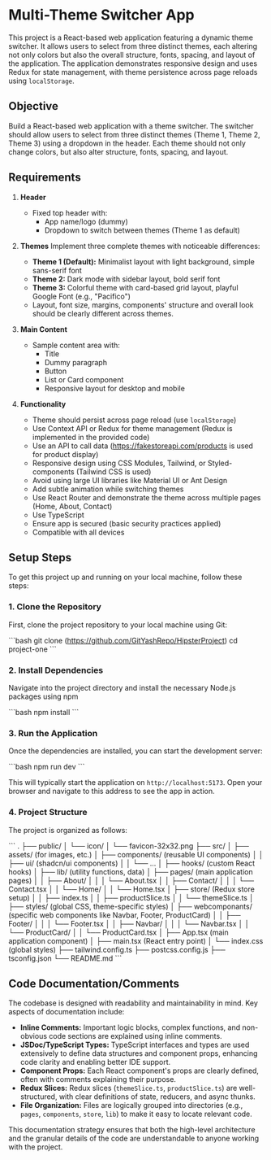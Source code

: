 # Multi-Theme Switcher App

This project is a React-based web application featuring a dynamic theme switcher. It allows users to select from three distinct themes, each altering not only colors but also the overall structure, fonts, spacing, and layout of the application. The application demonstrates responsive design and uses Redux for state management, with theme persistence across page reloads using `localStorage`.

## Objective

Build a React-based web application with a theme switcher. The switcher should allow users to select from three distinct themes (Theme 1, Theme 2, Theme 3) using a dropdown in the header. Each theme should not only change colors, but also alter structure, fonts, spacing, and layout.

## Requirements

1.  **Header**
    *   Fixed top header with:
        *   App name/logo (dummy)
        *   Dropdown to switch between themes (Theme 1 as default)

2.  **Themes**
    Implement three complete themes with noticeable differences:
    *   **Theme 1 (Default):** Minimalist layout with light background, simple sans-serif font
    *   **Theme 2:** Dark mode with sidebar layout, bold serif font
    *   **Theme 3:** Colorful theme with card-based grid layout, playful Google Font (e.g., "Pacifico")
    *   Layout, font size, margins, components' structure and overall look should be clearly different across themes.

3.  **Main Content**
    *   Sample content area with:
        *   Title
        *   Dummy paragraph
        *   Button
        *   List or Card component
        *   Responsive layout for desktop and mobile

4.  **Functionality**
    *   Theme should persist across page reload (use `localStorage`)
    *   Use Context API or Redux for theme management (Redux is implemented in the provided code)
    *   Use an API to call data (https://fakestoreapi.com/products is used for product display)
    *   Responsive design using CSS Modules, Tailwind, or Styled-components (Tailwind CSS is used)
    *   Avoid using large UI libraries like Material UI or Ant Design
    *   Add subtle animation while switching themes
    *   Use React Router and demonstrate the theme across multiple pages (Home, About, Contact)
    *   Use TypeScript
    *   Ensure app is secured (basic security practices applied)
    *   Compatible with all devices

## Setup Steps

To get this project up and running on your local machine, follow these steps:

### 1. Clone the Repository

First, clone the project repository to your local machine using Git:

\`\`\`bash
git clone (https://github.com/GitYashRepo/HipsterProject)
cd project-one
\`\`\`

### 2. Install Dependencies

Navigate into the project directory and install the necessary Node.js packages using npm

\`\`\`bash
npm install
\`\`\`

### 3. Run the Application

Once the dependencies are installed, you can start the development server:

\`\`\`bash
npm run dev
\`\`\`

This will typically start the application on `http://localhost:5173`. Open your browser and navigate to this address to see the app in action.

### 4. Project Structure

The project is organized as follows:

\`\`\`
.
├── public/
│   └── icon/
│       └── favicon-32x32.png
├── src/
│   ├── assets/ (for images, etc.)
│   ├── components/ (reusable UI components)
│   │   ├── ui/ (shadcn/ui components)
│   │   └── ...
│   ├── hooks/ (custom React hooks)
│   ├── lib/ (utility functions, data)
│   ├── pages/ (main application pages)
│   │   ├── About/
│   │   │   └── About.tsx
│   │   ├── Contact/
│   │   │   └── Contact.tsx
│   │   └── Home/
│   │       └── Home.tsx
│   ├── store/ (Redux store setup)
│   │   ├── index.ts
│   │   ├── productSlice.ts
│   │   └── themeSlice.ts
│   ├── styles/ (global CSS, theme-specific styles)
│   ├── webcomponants/ (specific web components like Navbar, Footer, ProductCard)
│   │   ├── Footer/
│   │   │   └── Footer.tsx
│   │   ├── Navbar/
│   │   │   └── Navbar.tsx
│   │   └── ProductCard/
│   │       └── ProductCard.tsx
│   ├── App.tsx (main application component)
│   ├── main.tsx (React entry point)
│   └── index.css (global styles)
├── tailwind.config.ts
├── postcss.config.js
├── tsconfig.json
└── README.md
\`\`\`

## Code Documentation/Comments

The codebase is designed with readability and maintainability in mind. Key aspects of documentation include:

*   **Inline Comments:** Important logic blocks, complex functions, and non-obvious code sections are explained using inline comments.
*   **JSDoc/TypeScript Types:** TypeScript interfaces and types are used extensively to define data structures and component props, enhancing code clarity and enabling better IDE support.
*   **Component Props:** Each React component's props are clearly defined, often with comments explaining their purpose.
*   **Redux Slices:** Redux slices (`themeSlice.ts`, `productSlice.ts`) are well-structured, with clear definitions of state, reducers, and async thunks.
*   **File Organization:** Files are logically grouped into directories (e.g., `pages`, `components`, `store`, `lib`) to make it easy to locate relevant code.


This documentation strategy ensures that both the high-level architecture and the granular details of the code are understandable to anyone working with the project.
